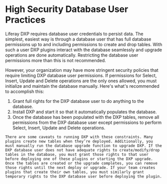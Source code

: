 # High Security Database User Practices

Liferay DXP requires database user credentials to persist data. The simplest, easiest way is through a database user that has full database permissions up to and including permissions to create and drop tables. With such a user DXP plugins interact with the database seamlessly and upgrade operations are done automatically. Restricting the database user permissions more than this is not recommended.

However, your organization may have more stringent security policies that require limiting DXP database user permissions. If permissions for Select, Insert, Update and Delete operations are the only ones allowed, you must initialize and maintain the database manually. Here's what's recommended to accomplish this:

1. Grant full rights for the DXP database user to do anything to the database.
1. Install DXP and start it so that it automatically populates the database.
1. Once the database has been populated with the DXP tables, remove all permissions from the DXP database user except permissions to perform Select, Insert, Update and Delete operations.

```warning::
There are some caveats to running DXP with these constraints. Many plugins create new tables when they’re deployed. Additionally, you must manually run the database upgrade function to upgrade DXP. If the DXP database user does not have adequate rights to create/modify/drop tables in the database, you must grant those rights to that user before deploying one of these plugins or starting the DXP upgrade. Once the tables are created or the upgrade completes, you can remove those rights until the next deploy or upgrade. If your team creates plugins that create their own tables, you must similarly grant temporary rights to the DXP database user before deploying the plugin.
```
